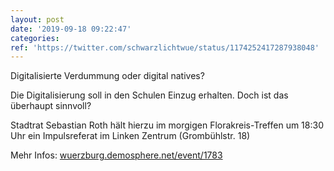 ```yaml
---
layout: post
date: '2019-09-18 09:22:47'
categories: 
ref: 'https://twitter.com/schwarzlichtwue/status/1174252417287938048'
---
```

Digitalisierte Verdummung oder digital natives?



Die Digitalisierung soll in den Schulen Einzug erhalten. Doch ist das überhaupt sinnvoll?



Stadtrat Sebastian Roth hält hierzu im morgigen Florakreis-Treffen um 18:30 Uhr ein Impulsreferat im Linken Zentrum (Grombühlstr. 18)

Mehr Infos: [wuerzburg.demosphere.net/event/1783](https://wuerzburg.demosphere.net/event/1783)